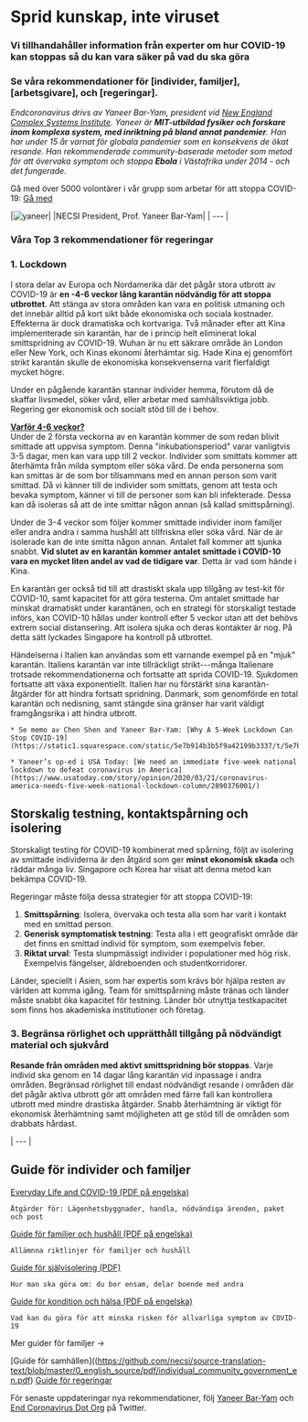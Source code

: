 # Sprid kunskap, inte viruset

### Vi tillhandahåller information från experter om hur COVID-19 kan stoppas så du kan vara säker på vad du ska göra

### Se våra rekommendationer för [individer, familjer], [arbetsgivare], och [regeringar].

_Endcoronavirus drivs av Yaneer Bar-Yam, president vid [New England Complex Systems Institute](https://necsi.edu). Yaneer är **MIT-utbildad fysiker och forskare inom komplexa system, med inriktning på bland annat pandemier**. Han har under 15 år varnat för globala pandemier som en konsekvens de ökat resande. Han rekommenderade community-baserade metoder som metod för att övervaka symptom och stoppa **Ebola** i Västafrika under 2014 - och det fungerade._

Gå med över 5000 volontärer i vår grupp som arbetar för att stoppa COVID-19: [Gå med](https://v2.endcoronavirus.org/sign-up/english)

|![yaneer](images/Yaneer.jpg)|
|NECSI President, Prof. Yaneer Bar-Yam|
| --- |

### Våra Top 3 rekommendationer för regeringar

### 1. Lockdown

I stora delar av Europa och Nordamerika där det pågår stora utbrott av COVID-19 är **en -4-6 veckor lång karantän nödvändig för att stoppa utbrottet**. Att stänga av stora områden kan vara en politisk utmaning och det innebär alltid på kort sikt både ekonomiska och sociala kostnader. Effekterna är dock dramatiska och kortvariga. Två månader efter att Kina implementerade sin karantän, har de i princip helt eliminerat lokal smittspridning av COVID-19. Wuhan är nu ett säkrare område än London eller New York, och Kinas ekonomi återhämtar sig. Hade Kina ej genomfört strikt karantän skulle de ekonomiska konsekvenserna varit flerfaldigt mycket högre.

Under en pågående karantän stannar individer hemma, förutom då de skaffar livsmedel, söker vård, eller arbetar med samhällsviktiga jobb. Regering ger ekonomisk och socialt stöd till de i behov.

[**Varför 4-6 veckor?**](https://github.com/necsi/source-translation-text/raw/master/0_english_source/pdf/5weeks_en.pdf)  
Under de 2 första veckorna av en karantän kommer de som redan blivit smittade att uppvisa symptom. Denna "inkubationsperiod" varar vanligtvis 3-5 dagar, men kan vara upp till 2 veckor. Individer som smittats kommer att återhämta från milda symptom eller söka vård. De enda personerna som kan smittas är de som bor tillsammans med en annan person som varit smittad. Då vi känner till de individer som smittats, genom att testa och bevaka symptom, känner vi till de personer som kan bli infekterade. Dessa kan då isoleras så att de inte smittar någon annan (så kallad smittspårning).

Under de 3-4 veckor som följer kommer smittade individer inom familjer eller andra andra i samma hushåll att tillfriskna eller söka vård. När de är isolerade kan de inte smitta någon annan. Antalet fall kommer att sjunka snabbt. **Vid slutet av en karantän kommer antalet smittade i COVID-10 vara en mycket liten andel av vad de tidigare var**. Detta är vad som hände i Kina.

En karantän ger också tid till att drastiskt skala upp tillgång av test-kit för COVID-10, samt kapacitet för att göra testerna. Om antalet smittade har minskat dramatiskt under karantänen, och en strategi för storskaligt testade införs, kan COVID-10 hållas under kontroll efter 5 veckor utan att det behövs extrem social distansering. Att isolera sjuka och deras kontakter är nog. På detta sätt lyckades Singapore ha kontroll på utbrottet.

Händelserna i Italien kan användas som ett varnande exempel på en "mjuk" karantän. Italiens karantän var inte tillräckligt strikt---många Italienare trotsade rekommendationerna och fortsatte att sprida COVID-19. Sjukdomen fortsatte att växa exponentiellt. Italien har nu förstärkt sina karantän-åtgärder för att hindra fortsatt spridning. Danmark, som genomförde en total karantän och nedisning, samt stängde sina gränser har varit väldigt framgångsrika i att hindra utbrott.

    * Se memo av Chen Shen and Yaneer Bar-Yam: [Why A 5-Week Lockdown Can Stop COVID-19](https://static1.squarespace.com/static/5e7b914b3b5f9a42199b3337/t/5e7bae70ed03c045bb9f7bab/1585163896267/5weeks.pdf)

    * Yaneer’s op-ed i USA Today: [We need an immediate five-week national lockdown to defeat coronavirus in America](https://www.usatoday.com/story/opinion/2020/03/21/coronavirus-america-needs-five-week-national-lockdown-column/2890376001/)

## Storskalig testning, kontaktspårning och isolering

Storskaligt testing för COVID-19 kombinerat med spårning, följt av isolering av smittade individerna är den åtgärd som ger **minst ekonomisk skada** och räddar många liv. Singapore och Korea har visat att denna metod kan bekämpa COVID-19.

Regeringar måste följa dessa strategier för att stoppa COVID-19:

1. **Smittspårning**: Isolera, övervaka och testa alla som har varit i kontakt med en smittad person.
2. **Generisk symptomatisk testning**: Testa alla i ett geografiskt område där det finns en smittad individ för symptom, som exempelvis feber.
3. **Riktat urval**: Testa slumpmässigt individer i populationer med hög risk. Exempelvis fängelser, äldreboenden och studentkorridorer.

Länder, speciellt i Asien, som har expertis som krävs bör hjälpa resten av världen att komma igång. Team för smittspårning måste tränas och länder måste snabbt öka kapacitet för testning. Länder bör utnyttja testkapacitet som finns hos akademiska institutioner och företag.

### 3. Begränsa rörlighet och upprätthåll tillgång på nödvändigt material och sjukvård

**Resande från områden med aktivt smittspridning bör stoppas**. Varje individ ska genom en 14 dagar lång karantän vid inpassage i andra områden. Begränsad rörlighet till endast nödvändigt resande i områden där det pågår aktiva utbrott gör att områden med färre fall kan kontrollera utbrott med mindre drastiska åtgärder. Snabb återhämtning är viktigt för ekonomisk återhämtning samt möjligheten att ge stöd till de områden som drabbats hårdast.

| --- |

## Guide för individer och familjer

[Everyday Life and COVID-19 (PDF på engelska)](https://github.com/necsi/source-translation-text/blob/master/0_english_source/pdf/everyday_en.pdf)

    Åtgärder för: Lägenhetsbyggnader, handla, nödvändiga ärenden, paket och post

[Guide för familjer och hushåll (PDF på engelska)](https://github.com/necsi/source-translation-text/blob/master/0_english_source/pdf/family_en.pdf)

    Allämnna riktlinjer för familjer och hushåll

[Guide för självisolering (PDF)](https://github.com/necsi/source-translation-text/blob/master/0_english_source/pdf/self_isolation_en.pdf)

    Hur man ska göra om: du bor ensam, delar boende med andra

[Guide för kondition och hälsa (PDF på engelska)](https://github.com/necsi/source-translation-text/blob/master/0_english_source/pdf/respiratory-health_en.pdf)

    Vad kan du göra för att minska risken för allvarliga symptom av COVID-19

Mer guider för familjer →

[Guide för samhällen]((https://github.com/necsi/source-translation-text/blob/master/0_english_source/pdf/individual_community_government_en.pdf)
[Guide för regeringar](https://github.com/necsi/source-translation-text/blob/master/0_english_source/pdf/individual_community_government_en.pdf)

För senaste uppdateringar nya rekommendationer, följ [Yaneer Bar-Yam](https://twitter.com/yaneerbaryam) och [End Coronavirus Dot Org](https://twitter.com/endCOVID19) på Twitter.
